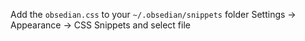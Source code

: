 Add the `obsedian.css` to your `~/.obsedian/snippets` folder
Settings -> Appearance -> CSS Snippets and select file
